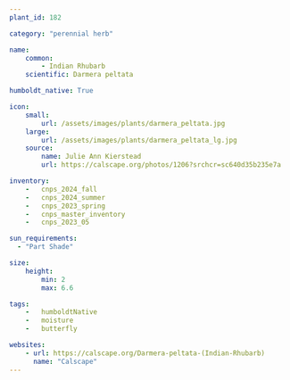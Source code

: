 ```yaml
---
plant_id: 182 

category: "perennial herb"

name: 
    common: 
        - Indian Rhubarb 
    scientific: Darmera peltata 

humboldt_native: True

icon: 
    small: 
        url: /assets/images/plants/darmera_peltata.jpg 
    large: 
        url: /assets/images/plants/darmera_peltata_lg.jpg 
    source: 
        name: Julie Ann Kierstead 
        url: https://calscape.org/photos/1206?srchcr=sc640d35b235e7a 

inventory: 
    -   cnps_2024_fall
    -   cnps_2024_summer
    -   cnps_2023_spring
    -   cnps_master_inventory
    -   cnps_2023_05 

sun_requirements:
  - "Part Shade"

size:
    height: 
        min: 2
        max: 6.6

tags:  
    -   humboldtNative
    -   moisture
    -   butterfly

websites:
    - url: https://calscape.org/Darmera-peltata-(Indian-Rhubarb) 
      name: "Calscape"
---
```









